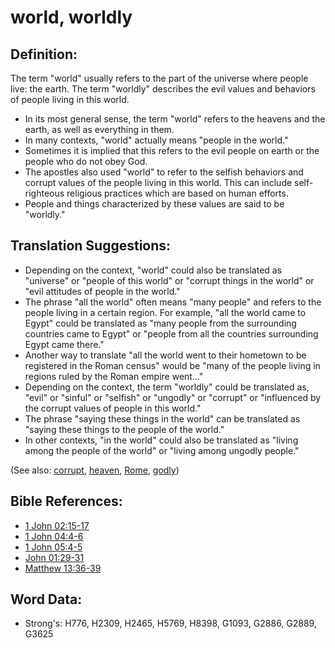 # world, worldly #

## Definition: ##

The term "world" usually refers to the part of the universe where people live: the earth. The term "worldly" describes the evil values and behaviors of people living in this world.

* In its most general sense, the term "world" refers to the heavens and the earth, as well as everything in them.
* In many contexts, "world" actually means "people in the world."
* Sometimes it is implied that this refers to the evil people on earth or the people who do not obey God.
* The apostles also used "world" to refer to the selfish behaviors and corrupt values of the people living in this world. This can include self-righteous religious practices which are based on human efforts.
* People and things characterized by these values are said to be "worldly."

## Translation Suggestions: ##

* Depending on the context, "world" could also be translated as "universe" or "people of this world" or "corrupt things in the world" or "evil attitudes of people in the world."
* The phrase "all the world" often means "many people" and refers to the people living in a certain region. For example, "all the world came to Egypt" could be translated as "many people from the surrounding countries came to Egypt" or "people from all the countries surrounding Egypt came there."
* Another way to translate "all the world went to their hometown to be registered in the Roman census" would be "many of the people living in regions ruled by the Roman empire went..."
* Depending on the context, the term "worldly" could be translated as, "evil" or "sinful" or "selfish" or "ungodly" or "corrupt" or "influenced by the corrupt values of people in this world."
* The phrase "saying these things in the world" can be translated as "saying these things to the people of the world."
* In other contexts, "in the world" could also be translated as "living among the people of the world" or "living among ungodly people."

(See also: [corrupt](../other/corrupt.md), [heaven](../kt/heaven.md), [Rome](../names/rome.md), [godly](../kt/godly.md))

## Bible References: ##

* [1 John 02:15-17](rc://en/tn/help/1jn/02/15)
* [1 John 04:4-6](rc://en/tn/help/1jn/04/04)
* [1 John 05:4-5](rc://en/tn/help/1jn/05/04)
* [John 01:29-31](rc://en/tn/help/jhn/01/29)
* [Matthew 13:36-39](rc://en/tn/help/mat/13/36)

## Word Data: ##

* Strong's: H776, H2309, H2465, H5769, H8398, G1093, G2886, G2889, G3625
